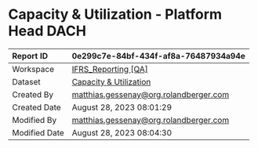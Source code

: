 



# Capacity & Utilization - Platform Head DACH

|Report ID|0e299c7e-84bf-434f-af8a-76487934a94e|
| :--- | :--- |
|Workspace|[IFRS_Reporting [QA]](../Workspaces/IFRS_Reporting-[QA].md)|
|Dataset|[Capacity & Utilization](../Datasets/Capacity-&-Utilization.md)|
|Created By|matthias.gessenay@org.rolandberger.com|
|Created Date|August 28, 2023 08:01:29|
|Modified By|matthias.gessenay@org.rolandberger.com|
|Modified Date|August 28, 2023 08:04:30|
